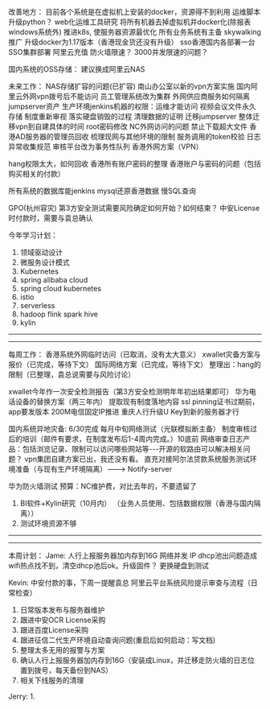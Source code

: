 改善地方：
目前各个系统是在虚拟机上安装的docker，资源得不到利用
运维脚本升级python？
web化运维工具研究
将所有机器去掉虚拟机并docker化(除报表windows系统外)
推进k8s, 使服务器资源最优化
所有业务系统有主备
skywalking推广
升级docker为1.17版本（香港现金货还没有升级）
sso香港国内各部署一台
SSO集群部署
阿里云充值
防火墙限速？
3000并发限速的问题？

国内系统的OSS存储：
建议换成阿里云NAS

未来工作：
NAS存储扩容的问题(已扩容)
南山办公室以新的vpn方案实施
国内阿里云外网vpn拨号后不能访问
员工管理系统改为集群
外网供应商服务如何隔离
jumpserver资产
生产环境jenkins机器的权限：运维才能访问
视频会议文件永久存储
制度重新审视
落实硬盘销毁的过程
清理数据的证明
迁移jumpserver
整体迁移vpn到自建具体的时间
root密码修改
NC外网访问的问题
禁止下载超大文件
香港AD服务器的管理员回收
梳理现网与其他环境的限制
服务调用的token校验
日志异常收集规范
审核平台改为事务性队列
香港外网方案（VPN）

hang权限太大，如何回收
香港所有账户密码的整理
香港账户与密码的问题（包括购买相关的付款）

所有系统的数据库能jenkins mysql还原香港数据
慢SQL查询

GPO(杭州容灾)
第3方安全测试需要风险确定如何开始？如何结束？
中安License时付款时，需要与袁总确认

今年学习计划：
1. 领域驱动设计
2. 微服务设计模式
3. Kubernetes
4. spring alibaba cloud
5. spring cloud kubernetes
6. istio
7. serverless
8. hadoop flink spark hive
9. kylin
-------------------------------------------------

-------------------------------------------------
每周工作：
香港系统外网临时访问（已取消，没有太大意义）
xwallet灾备方案与报价（已完成，等待下文）
国际网络方案（已完成，等待下文）
整理出：hang的限制（已整理，袁总说需要与风险讨论）


xwallet今年作一次安全检测报告（第3方安全检测明年年初出结果即可）
华为电话设备的替换方案（两三年内）
提取现有制度落地内容
ssl pinning证书过期前，app要发版本
200M电信固定IP推进
重庆人行升级U Key到新的服务器才行

国内系统异地灾备: 6/30完成
每月中旬网络测试（光联模拟断主备）
制度审核过后的培训（邮件有要求，在制度发布后1-4周内完成。）10底前
网络审查日志产品：包括浏览记录、限制可以访问哪些网站等---开源的软路由可以解决相关问题？
vpn集团自建方案已出，我还没有看。
直充对接阿尔法贷款系统服务测试环境准备（与现有生产环境隔离）---> Notify-server

华为防火墙测试
预算：NC维护费，对比去年的，不要遗留了


1. BI软件+Kylin研究（10月内）
（业务人员使用、包括数据权限（香港与国内隔离））
2. 测试环境资源不够
---------------------------


    
------------------------------------
本周计划：
Jame:
人行上报服务器加内存到16G
网络并发
IP dhcp池出问题造成wifi热点找不到，清空dhcp池后ok。升级固件？
更换硬盘到测试

Kevin:
中安付款的事，下周一提醒袁总
阿里云平台系统风险提示审查与流程（日常检查）
1. 日常版本发布与服务器维护
2. 跟进中安OCR License采购
3. 跟进百度License采购
4. 跟进征信二代生产环境自动查询问题(重启后如何启动：写文档)
5. 整理太多无用的报警与方案
6. 确认人行上报服务器加内存到16G（安装成Linux，并迁移走防火墙的日志位置到拨号，每天备份到NAS）
7. 相关下线服务的清理

Jerry:
1. 